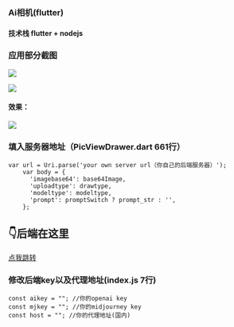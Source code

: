 ### Ai相机(flutter)

#### 技术栈 flutter + nodejs

### 应用部分截图
![](https://cdn-app-screenshot.pgyer.com/d/3/0/7/4/d30746bc0a168b15e1eb6f20bc11929c?x-oss-process=image/resize,m_lfit,h_528,w_528/format,jpg)

![](https://cdn-app-screenshot.pgyer.com/5/5/0/2/d/5502d753e44f658ceeaf8895e9686939?x-oss-process=image/resize,m_lfit,h_528,w_528/format,jpg)

#### 效果：
![](https://pic1.imgdb.cn/item/67828b69d0e0a243d4f37683.jpg)

### 填入服务器地址（PicViewDrawer.dart 661行）
    var url = Uri.parse('your own server url（你自己的后端服务器）');
        var body = {
          'imagebase64': base64Image,
          'uploadtype': drawtype,
          'modeltype': modeltype,
          'prompt': promptSwitch ? prompt_str : '',
        };
		
## 👇后端在这里

[点我跳转](https://github.com/a1198186506/AiPictureCameraServe)

### 修改后端key以及代理地址(index.js 7行)
    const aikey = ""; //你的openai key
    const mjkey = ""; //你的midjourney key
    const host = ""; //你的代理地址(国内)



